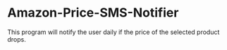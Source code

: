 # Amazon-Price-SMS-Notifier
This program will notify the user daily if the price of the selected product drops. 
